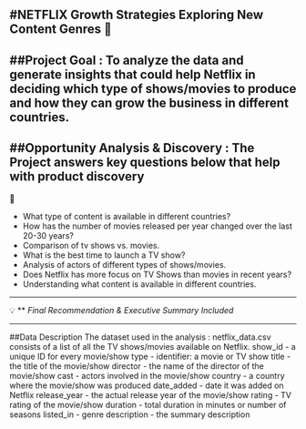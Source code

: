 **#NETFLIX Growth Strategies Exploring New Content Genres 🎥**
---

##Project Goal : To analyze the data and generate insights that could help Netflix in deciding which type of shows/movies to produce and how they can grow the business in different countries.
---

##Opportunity Analysis & Discovery : The Project answers key questions below that help with product discovery
---

🧠
- What type of content is available in different countries?
- How has the number of movies released per year changed over the last 20-30 years?
- Comparison of tv shows vs. movies.
- What is the best time to launch a TV show?
- Analysis of actors of different types of shows/movies.
- Does Netflix has more focus on TV Shows than movies in recent years?
- Understanding what content is available in different countries.
---

💡
** _Final Recommendation & Executive Summary Included_

---

##Data Description 
The dataset used in the analysis : netflix_data.csv consists of a list of all the TV shows/movies available on Netflix. show_id - a unique ID for every movie/show type - identifier: a movie or TV show title - the title of the movie/show director - the name of the director of the movie/show cast - actors involved in the movie/show country - a country where the movie/show was produced date_added - date it was added on Netflix release_year - the actual release year of the movie/show rating - TV rating of the movie/show duration - total duration in minutes or number of seasons listed_in - genre description - the summary description
